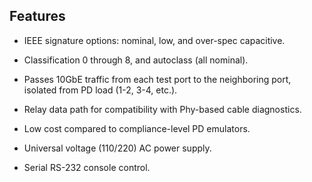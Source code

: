 Features
--------

-   IEEE signature options: nominal, low, and over-spec capacitive.

-   Classification 0 through 8, and autoclass (all nominal).

-   Passes 10GbE traffic from each test port to the neighboring port, isolated
    from PD load (1-2, 3-4, etc.).

-   Relay data path for compatibility with Phy-based cable diagnostics.

-   Low cost compared to compliance-level PD emulators.

-   Universal voltage (110/220) AC power supply.

-   Serial RS-232 console control.
